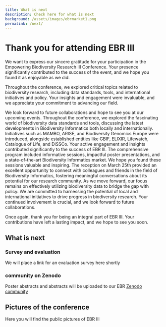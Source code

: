 ```yaml
---
title: What is next
description: Check here for what is next
background: /assets/images/ebrmarket1.png
permalink: /next/
---
```


# Thank you for attending EBR III

We want to express our sincere gratitude for your participation in the Empowering Biodiversity Research III Conference. Your presence significantly contributed to the success of the event, and we hope you found it as enjoyable as we did.

Throughout the conference, we explored critical topics related to biodiversity research, including data standards, tools, and international initiatives and policy. Your insights and engagement were invaluable, and we appreciate your commitment to advancing our field.

We look forward to future collaborations and hope to see you at our upcoming events.
Throughout the conference, we explored the fascinating world of biodiversity data standards and tools, discussing the latest developments in Biodiversity Informatics both locally and internationally. Initiatives such as MAMBO, ARISE, and Biodiversity Genomics Europe were introduced, alongside established entities like GBIF, ELIXIR, Lifewatch, Catalogue of Life, and DiSSCo. Your active engagement and insights contributed significantly to the success of EBR III.
The comprehensive program included informative sessions, impactful poster presentations, and a state-of-the-art Biodiversity Informatics market. We hope you found these sessions valuable and inspiring. The reception on March 25th provided an excellent opportunity to connect with colleagues and friends in the field of Biodiversity Informatics, fostering meaningful conversations about its potential for our research community.
As we move forward, our focus remains on effectively utilizing biodiversity data to bridge the gap with policy. We are committed to harnessing the potential of local and international initiatives to drive progress in biodiversity research. Your continued involvement is crucial, and we look forward to future collaborations.

Once again, thank you for being an integral part of EBR III. Your contributions have left a lasting impact, and we hope to see you soon.

## What is next

### Survey and evaluation

We will place a link for an evaluation survey here shortly

### community on Zenodo

Poster abstracts and abstracts will be uploaded to our EBR [Zenodo community](https://zenodo.org/communities/empoweringbiodiversityresearch/records?q=&l=list&p=1&s=10&sort=newest)

## Pictures of the conference

Here you will find the public pictures of EBR III
